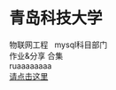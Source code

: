 # 青岛科技大学

物联网工程 &nbsp;&nbsp;mysql科目部门<br>
作业&分享 合集<br>
ruaaaaaaaa<br>
<a href="https://yinwuzou.github.io/ceshi.github.io/真.html">请点击这里</a><br>
</div>
